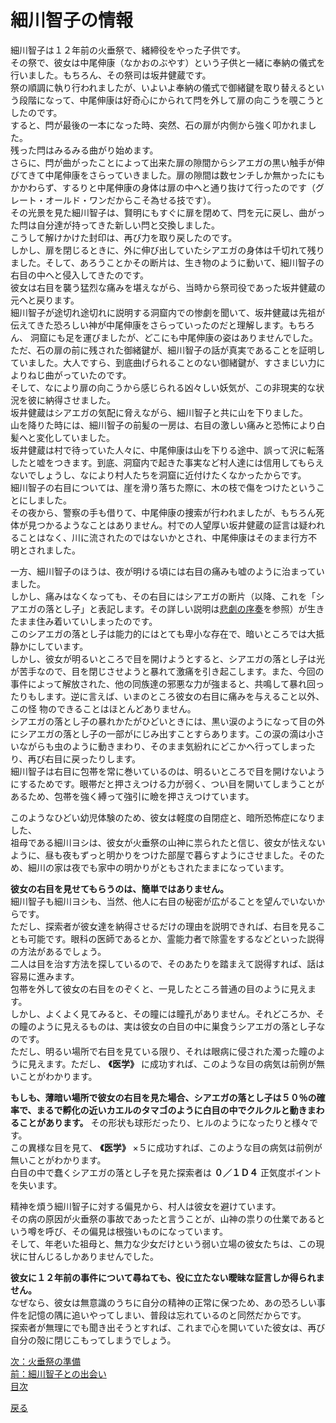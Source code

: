 # 細川智子の情報  
  
細川智子は１２年前の火垂祭で、緒締役をやった子供です。  
その祭で、彼女は中尾伸康（なかおのぶやす）という子供と一緒に奉納の儀式を行いました。もちろん、その祭司は坂井健蔵です。  
祭の順調に執り行われましたが、いよいよ奉納の儀式で御緒鍵を取り替えるという段階になって、中尾伸康は好奇心にかられて閂を外して扉の向こうを覗こうとしたのです。  
すると、閂が最後の一本になった時、突然、石の扉が内側から強く叩かれました。  
残った閂はみるみる曲がり始めます。  
さらに、閂が曲がったことによって出来た扉の隙間からシアエガの黒い触手が伸びてきて中尾伸康をさらっていきました。扉の隙間は数センチしか無かったにもかかわらず、するりと中尾伸康の身体は扉の中へと通り抜けて行ったのです（グレート・オールド・ワンだからこそ為せる技です）。  
その光景を見た細川智子は、賢明にもすぐに扉を閉めて、閂を元に戻し、曲がった閂は自分達が持ってきた新しい閂と交換しました。  
こうして解けかけた封印は、再び力を取り戻したのです。  
しかし、扉を閉じるときに、外に伸び出していたシアエガの身体は千切れて残りました。そして、あろうことかその断片は、生き物のように動いて、細川智子の右目の中へと侵入してきたのです。  
彼女は右目を襲う猛烈な痛みを堪えながら、当時から祭司役であった坂井健蔵の元へと戻ります。  
細川智子が途切れ途切れに説明する洞窟内での惨劇を聞いて、坂井健蔵は先祖が伝えてきた恐ろしい神が中尾伸康をさらっていったのだと理解します。もちろん、 洞窟にも足を運びましたが、どこにも中尾伸康の姿はありませんでした。  
ただ、石の扉の前に残された御緒鍵が、細川智子の話が真実であることを証明していました。大人ですら、到底曲げられることのない御緒鍵が、すさまじい力によりねじ曲がっていたのです。  
そして、なにより扉の向こうから感じられる凶々しい妖気が、この非現実的な状況を彼に納得させました。  
坂井健蔵はシアエガの気配に脅えながら、細川智子と共に山を下りました。  
山を降りた時には、細川智子の前髪の一房は、右目の激しい痛みと恐怖により白髪へと変化していました。  
坂井健蔵は村で待っていた人々に、中尾伸康は山を下りる途中、誤って沢に転落したと嘘をつきます。到底、洞窟内で起きた事実など村人達には信用してもらえないでしょうし、なにより村人たちを洞窟に近付けたくなかったからです。  
細川智子の右目については、崖を滑り落ちた際に、木の枝で傷をつけたということにしました。  
その夜から、警察の手も借りて、中尾伸康の捜索が行われましたが、もちろん死体が見つかるようなことはありません。村での人望厚い坂井健蔵の証言は疑われることはなく、川に流されたのではないかとされ、中尾伸康はそのまま行方不明とされました。  
  
一方、細川智子のほうは、夜が明ける頃には右目の痛みも嘘のように治まっていました。  
しかし、痛みはなくなっても、その右目にはシアエガの断片（以降、これを「シアエガの落とし子」と表記します。その詳しい説明は[悲劇の序奏]()を参照）が生きたまま住み着いていしまったのです。  
このシアエガの落とし子は能力的にはとても卑小な存在で、暗いところでは大抵静かにしています。  
しかし、彼女が明るいところで目を開けようとすると、シアエガの落とし子は光が苦手なので、目を閉じさせようと暴れて激痛を引き起こします。また、今回の事件によって解放された、他の同族達の邪悪な力が強まると、共鳴して暴れ回ったりもします。逆に言えば、いまのところ彼女の右目に痛みを与えること以外、この怪 物のできることはほとんどありません。  
シアエガの落とし子の暴れかたがひどいときには、黒い涙のようになって目の外にシアエガの落とし子の一部がにじみ出すことすらあります。この涙の滴は小さいながらも虫のように動きまわり、そのまま気紛れにどこかへ行ってしまったり、再び右目に戻ったりします。  
細川智子は右目に包帯を常に巻いているのは、明るいところで目を開けないようにするためです。眼帯だと押さえつける力が弱く、つい目を開いてしまうことがあるため、包帯を強く縛って強引に瞼を押さえつけています。  
  
このようなひどい幼児体験のため、彼女は軽度の自閉症と、暗所恐怖症になりました、  
祖母である細川ヨシは、彼女が火垂祭の山神に祟られたと信じ、彼女が怯えないように、昼も夜もずっと明かりをつけた部屋で暮らすようにさせました。そのため、細川の家は夜でも家中の明かりがともされたままになっています。  
  
 **彼女の右目を見せてもらうのは、簡単ではありません。**   
細川智子も細川ヨシも、当然、他人に右目の秘密が広がることを望んでいないからです。  
ただし、探索者が彼女達を納得させるだけの理由を説明できれば、右目を見ることも可能です。眼科の医師であるとか、霊能力者で除霊をするなどといった説得の方法があるでしょう。  
二人は目を治す方法を探しているので、そのあたりを踏まえて説得すれば、話は容易に進みます。  
包帯を外して彼女の右目をのぞくと、一見したところ普通の目のように見えます。  
しかし、よくよく見てみると、その瞳には瞳孔がありません。それどころか、その瞳のように見えるものは、実は彼女の白目の中に巣食うシアエガの落とし子なのです。  
ただし、明るい場所で右目を見ている限り、それは眼病に侵された濁った瞳のように見えます。ただし、 **《医学》** に成功すれば、このような目の病気は前例が無いことがわかります。  
  
 **もしも、薄暗い場所で彼女の右目を見た場合、シアエガの落とし子は５０％の確率で、まるで孵化の近いカエルのタマゴのように白目の中でクルクルと動きまわることがあります。** その形状も球形だったり、ヒルのようになったりと様々です。  
この異様な目を見て、 **《医学》** ×５に成功すれば、このような目の病気は前例が無いことがわかります。  
白目の中で蠢くシアエガの落とし子を見た探索者は **０／１Ｄ４** 正気度ポイントを失います。  
  
精神を煩う細川智子に対する偏見から、村人は彼女を避けています。  
その病の原因が火垂祭の事故であったと言うことが、山神の祟りの仕業であるという噂を呼び、その偏見は根強いものになっています。  
そして、年老いた祖母と、無力な少女だけという弱い立場の彼女たちは、この現状に甘んじるしかありませんでした。  
  
 **彼女に１２年前の事件について尋ねても、役に立たない曖昧な証言しか得られません。**   
なぜなら、彼女は無意識のうちに自分の精神の正常に保つため、あの恐ろしい事件を記憶の隅に追いやってしまい、普段は忘れているのと同然だからです。  
探索者が無理にでも聞き出そうとすれば、これまで心を開いていた彼女は、再び自分の殻に閉じこもってしまうでしょう。  
  
[次：火垂祭の準備](021_火垂祭の準備.md)  
[前：細川智子との出会い](019_細川智子との出会い.md)  
[目次](004_シナリオ目次.md)  

<a href="javascript:history.back()">戻る</a> 

